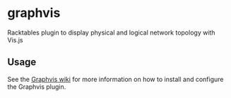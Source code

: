 # graphvis
Racktables plugin to display physical and logical network topology with Vis.js

## Usage
See the [Graphvis wiki](https://github.com/Breloc/graphvis/wiki) for more information on how to install and configure the Graphvis plugin.